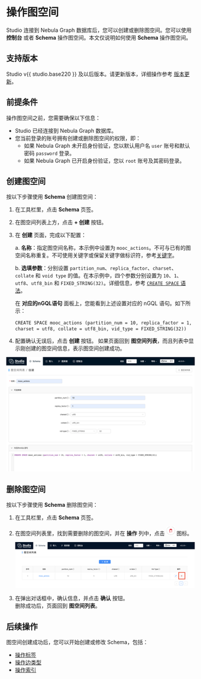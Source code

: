 # 操作图空间

Studio 连接到 Nebula Graph 数据库后，您可以创建或删除图空间。您可以使用 **控制台** 或者 **Schema** 操作图空间。本文仅说明如何使用 **Schema** 操作图空间。

## 支持版本

Studio v{{ studio.base220 }} 及以后版本。请更新版本，详细操作参考 [版本更新](../about-studio/st-ug-check-updates.md)。

## 前提条件

操作图空间之前，您需要确保以下信息：

- Studio 已经连接到 Nebula Graph 数据库。
- 您当前登录的账号拥有创建或删除图空间的权限，即：
  - 如果 Nebula Graph 未开启身份验证，您以默认用户名 `user` 账号和默认密码 `password` 登录。
  - 如果 Nebula Graph 已开启身份验证，您以 `root` 账号及其密码登录。

## 创建图空间

按以下步骤使用 **Schema** 创建图空间：

1. 在工具栏里，点击 **Schema** 页签。

2. 在图空间列表上方，点击 **+ 创建** 按钮。

3. 在 **创建** 页面，完成以下配置：

   a. **名称**：指定图空间名称，本示例中设置为 `mooc_actions`。不可与已有的图空间名称重复。不可使用关键字或保留关键字做标识符，参考[关键字](https://docs.nebula-graph.com.cn/2.0.1/3.ngql-guide/20.appendix/keywords-and-reserved-words/ "点击前往 关键字")。

   b. **选填参数**：分别设置 `partition_num`、`replica_factor`、`charset`、`collate` 和 `void type` 的值。在本示例中，四个参数分别设置为 `10`、`1`、`utf8`、`utf8_bin` 和 `FIXED_STRING(32)`。详细信息，参考 [`CREATE SPACE` 语法](https://docs.nebula-graph.com.cn/2.0.1/3.ngql-guide/9.space-statements/1.create-space/ "点击前往 CREATE SPACE")。

   在 **对应的nGQL语句** 面板上，您能看到上述设置对应的 nGQL 语句。如下所示：

   ```ngql
   CREATE SPACE mooc_actions (partition_num = 10, replica_factor = 1, charset = utf8, collate = utf8_bin, vid_type = FIXED_STRING(32))
   ```

4. 配置确认无误后，点击 **创建** 按钮。
   如果页面回到 **图空间列表**，而且列表中显示刚创建的图空间信息，表示图空间创建成功。

![带有示例配置信息的图空间创建页面](../figs/st-ug-015-1.png "图空间创建页面")

## 删除图空间

按以下步骤使用 **Schema** 删除图空间：

1. 在工具栏里，点击 **Schema** 页签。

2. 在图空间列表里，找到需要删除的图空间，并在 **操作** 列中，点击 ![表示删除的图标](../figs/st-ug-017.png "删除") 图标。

   ![在图空间列表中删除指定的图空间](../figs/st-ug-016-1.png "删除图空间")

3. 在弹出对话框中，确认信息，并点击 **确认** 按钮。  
   删除成功后，页面回到 **图空间列表**。

## 后续操作

图空间创建成功后，您可以开始创建或修改 Schema，包括：

- [操作标签](st-ug-crud-tag.md)
- [操作边类型](st-ug-crud-edge-type.md)
- [操作索引](st-ug-crud-index.md)
